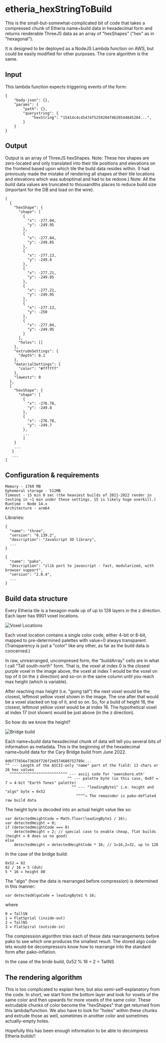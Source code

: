 # etheria_hexStringToBuild

This is the small-but-somewhat-complicated bit of code that takes a compressed chunk of Etheria name+build data in hexadecimal form and returns renderable ThreeJS data as an array of "hexShapes" ("hex" as in "hexagonal").  

It is designed to be deployed as a NodeJS Lambda function on AWS, but could be easily modified for other purposes. The core algorithm is the same.

## Input

This lambda function expects triggering events of the form:
```
{
    "body-json": {},
    "params": {
        "path": {},
        "querystring": {
            "hexString": "15414c4c45474f5259204f4620544845204...",
        }
    }
}
```

## Output

Output is an array of ThreeJS hexShapes.
Note: These hex shapes are zero-located and only translated into their tile positions and elevations on the frontend based upon which tile the build data resides within.
(I had previously made the mistake of rendering all shapes *at* their tile locations and elevations which was suboptimal and had to be redone.)
Note: All the build data values are truncated to thousandths places to reduce build size (important for the DB and load on the wire).

```
[
  {
    "hexShape": {
      "shape": [
        {
          "x": -277.04,
          "y": -249.95
        },
        {
          "x": -277.04,
          "y": -249.85
        },
        {
          "x": -277.13,
          "y": -249.8
        },
        {
          "x": -277.21,
          "y": -249.85
        },
        {
          "x": -277.21,
          "y": -249.95
        },
        {
          "x": -277.13,
          "y": -250
        },
        {
          "x": -277.04,
          "y": -249.95
        }
      ],
      "holes": []
    },
    "extrudeSettings": {
      "depth": 0.1
    },
    "materialSettings": {
      "color": "#ffffff"
    },
    "lowestz": 0
  },
  {
    "hexShape": {
      "shape": [
        {
          "x": -276.78,
          "y": -249.8
        },
        {
          "x": -276.78,
          "y": -249.7
        },
   		...
   		]  
   	}
   	...
   }	
   ...
]   
```

## Configuration & requirements
```
Memory - 1769 MB
Ephemeral storage - 512MB
Timeout - 15 min 0 sec (the heaviest builds of 2021-2022 render in testing in ~1 min under these settings. 15 is likely huge overkill.)
Runtime - Node 14.x
Architecture - arm64
```
Libraries:
```
{
  "name": "three",
  "version": "0.139.2",
  "description": "JavaScript 3D library",
  ...
}

{
  "name": "pako",
  "description": "zlib port to javascript - fast, modularized, with browser support",
  "version": "2.0.4",
  ...
}
```

## Build data structure

Every Etheria tile is a hexagon made up of up to 128 layers in the z direction. Each layer has 9901 voxel locations. 

![Voxel Locations](voxel_locations.jpg)

Each voxel location contains a single color code, either 4-bit or 8-bit, mapped to pre-determined palettes with value=0 always transparent. (Transparency is just a "color" like any other, as far as the build data is concerned.)

In raw, unrearranged, uncompresed form, the "buildArray" cells are in what I call "Tall south-north" form. That is, the voxel at index 0 is the closest purple voxel in the image above, the voxel at index 1 would be the voxel on top of it (in the z direction) and so-on in the same column until you reach max height (which is variable).

After reaching max height (i.e. "going tall") the next voxel would be the closest, leftmost yellow voxel shown in the image. The one after that would be a voxel stacked on top of it, and so on. So, for a build of height 16, the closest, leftmost yellow voxel would be at index 16. The hypothetical voxel at index 17 (not shown) would be just above (in the z direction). 

So how do we know the height?

![Bridge build](bridge.png)

Each name+build data hexadecimal chunk of data will tell you several bits of information as metadata. This is the beginning of the hexadecimal name+build data for the Cary Bridge build from June 2022.

```
0d6f77656e73626f726f2e6574680752789c...
^^ --- Length of the ASCII-only "name" part of the field: 13 chars or 26 hex values
  ^^^^^^^^^^^^^^^^^^^^^^^^^^ --- ascii code for 'owensboro.eth'
                            ^^ --- palette byte (in this case, 0x07 = 7 = 4-bit "Earth Tones" palette)
                              ^^ --- "leadingByte1" i.e. height and "algo" byte = 0x52
                                ^^^^→ The remainder is pako-deflated raw build data 
```

The height byte is decoded into an actual height value like so:

```
var detectedHeightCode = Math.floor(leadingByte1 / 16);
var detectedHeight = 0;
if (detectedHeightCode === 0)
	detectedHeight = 2; // special case to enable cheap, flat builds (height = 0 does us no good)
else
	detectedHeight = detectedHeightCode * 16; // 1=16,2=32, up to 128
```
In the case of the bridge build:
```
0x52 = 82
82 / 16 = 5 (duh)
5 * 16 = height 80
```
The "algo" (how the data is rearranged before compression) is determined in this manner:
```
var detectedAlgoCode = leadingByte1 % 16;
```
where
``` 
0 = TallSN
1 = FlatSprial (inside-out)
2 = TallNS
3 = FlatSpiral (outside-in)
```
The compression algorithm tries each of these data rearrangements before pako to see which one produces the smallest result. The stored algo code lets would-be decompressors know how to rearrange into the standard form after pako-inflation.

In the case of the bride build, 0x52 % 16 = 2 = TallNS

## The rendering algorithm

This is too complicated to explain here, but also semi-self-explanatory from the code. 
In short, we start from the bottom layer and look for voxels of the same color and then upwards for more voxels of the same color. These extrudable chunks of color become the "hexShapes" that get returned from this lambda/function.
We also have to look for "holes" within these chunks and extrude those as well, sometimes in another color and sometimes actually-empty holes.

Hopefully this has been enough information to be able to decompress Etheria builds!!


                              





